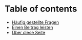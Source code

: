 # Table of contents

* [Häufig gestellte Fragen](README.md)
* [Einen Beitrag leisten](einen-beitrag-leisten.md)
* [Über diese Seite](ueber-diese-seite.md)


